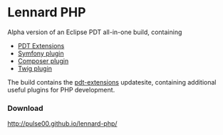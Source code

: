 Lennard PHP
===========

Alpha version of an Eclipse PDT all-in-one build, containing

- [PDT Extensions](https://github.com/pdt-eg/Core-Plugin)
- [Symfony plugin](http://symfony.dubture.com/)
- [Composer plugin](http://composer.dubture.com/)
- [Twig plugin](http://twig.dubture.com/)


The build contains the [pdt-extensions](http://p2-dev.pdt-extensions.org/) updatesite, containing additional
useful plugins for PHP development.

### Download

http://pulse00.github.io/lennard-php/


